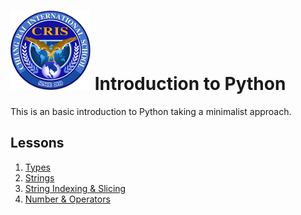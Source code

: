 # ![Chiang Rai International School](images/logo.png?raw=true) Introduction to Python

This is an basic introduction to Python taking a minimalist approach.

## Lessons

1. [Types](types.md)
1. [Strings](strings.md)
1. [String Indexing & Slicing](string-indexing-slicing.md)
1. [Number & Operators](numbers-operators.md)
